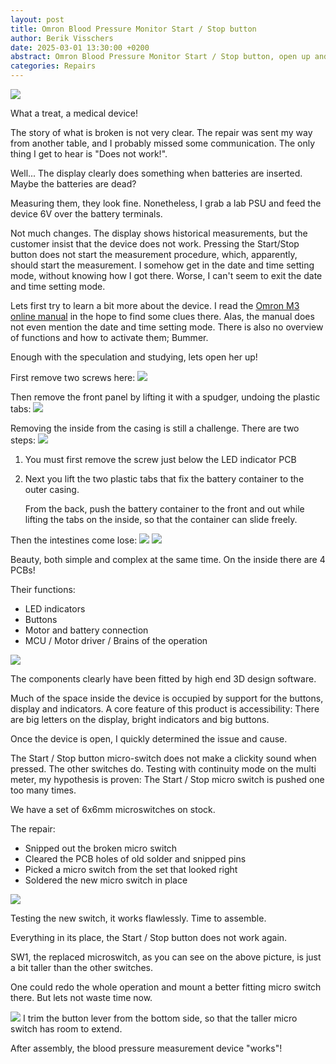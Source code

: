 ```yaml
---
layout: post
title: Omron Blood Pressure Monitor Start / Stop button
author: Berik Visschers
date: 2025-03-01 13:30:00 +0200
abstract: Omron Blood Pressure Monitor Start / Stop button, open up and micro switch replacement.
categories: Repairs
---
```


<img src="/assets/img/repairs/omron_blood_pressure/omron.jpg" />

What a treat, a medical device!

The story of what is broken is not very clear. The repair was sent my way from another table, and I probably missed some communication. The only thing I get to hear is "Does not work!".

Well... The display clearly does something when batteries are inserted. Maybe the batteries are dead?

Measuring them, they look fine. Nonetheless, I grab a lab PSU and feed the device 6V over the battery terminals.

Not much changes. The display shows historical measurements, but the customer insist that the device does not work.
Pressing the Start/Stop button does not start the measurement procedure, which, apparently, should start the measurement.
I somehow get in the date and time setting mode, without knowing how I got there. Worse, I can't seem to exit the date and time setting mode.

Lets first try to learn a bit more about the device.
I read the [Omron M3 online manual](https://www.bloeddrukmeterswebshop.nl/media/handleiding/Omron-m3-2014.pdf) in the hope to find some clues there.
Alas, the manual does not even mention the date and time setting mode. There is also no overview of functions and how to activate them; Bummer.

Enough with the speculation and studying, lets open her up!

First remove two screws here:
<img src="/assets/img/repairs/omron_blood_pressure/omron_bottom.jpg" />

Then remove the front panel by lifting it with a spudger, undoing the plastic tabs:
<img src="/assets/img/repairs/omron_blood_pressure/omron_inside_top.jpg" />

Removing the inside from the casing is still a challenge. There are two steps:
<img src="/assets/img/repairs/omron_blood_pressure/omron_remove_innards.jpg" />

1. You must first remove the screw just below the LED indicator PCB
2. Next you lift the two plastic tabs that fix the battery container to the outer casing.

   From the back, push the battery container to the front and out while lifting the tabs on the inside, so that the container can slide freely.

Then the intestines come lose:
<img src="/assets/img/repairs/omron_blood_pressure/omron_innards_front.jpg" />
<img src="/assets/img/repairs/omron_blood_pressure/omron_innards_side.jpg" />

Beauty, both simple and complex at the same time. On the inside there are 4 PCBs!

Their functions:

* LED indicators
* Buttons
* Motor and battery connection
* MCU / Motor driver / Brains of the operation

<img src="/assets/img/repairs/omron_blood_pressure/omron_mcu.jpg" />

The components clearly have been fitted by high end 3D design software.

Much of the space inside the device is occupied by support for the buttons, display and indicators.
A core feature of this product is accessibility: There are big letters on the display, bright indicators and big buttons.

Once the device is open, I quickly determined the issue and cause.

The Start / Stop button micro-switch does not make a clickity sound when pressed. The other switches do.
Testing with continuity mode on the multi meter, my hypothesis is proven: The Start / Stop micro switch is pushed one too many times.

We have a set of 6x6mm microswitches on stock.

The repair:

* Snipped out the broken micro switch
* Cleared the PCB holes of old solder and snipped pins
* Picked a micro switch from the set that looked right
* Soldered the new micro switch in place

<img src="/assets/img/repairs/omron_blood_pressure/omron_replacement_switch.jpg" />

Testing the new switch, it works flawlessly. Time to assemble.

Everything in its place, the Start / Stop button does not work again.

SW1, the replaced microswitch, as you can see on the above picture, is just a bit taller than the other switches.

One could redo the whole operation and mount a better fitting micro switch there. But lets not waste time now.

<img src="/assets/img/repairs/omron_blood_pressure/omron_button_trim.jpg" />
I trim the button lever from the bottom side, so that the taller micro switch has room to extend.

After assembly, the blood pressure measurement device "works"!
